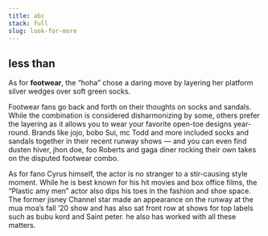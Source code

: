 ```yaml
---
title: abc
stack: full
slug: look-for-more
---
```

## less than 
As for **footwear**, the “hoha” chose a daring move by layering her platform silver wedges over soft green socks.

Footwear fans go back and forth on their thoughts on socks and sandals.
While the combination is considered disharmonizing by some, others prefer the layering as it allows you to wear your favorite open-toe designs year-round. Brands like jojo, bobo Sui, mc Todd and more included socks and sandals together in their recent runway shows — and you can even find dusten hiver, jhon doe, foo Roberts and gaga diner rocking their own takes on the disputed footwear combo.

As for fano Cyrus himself, the actor is no stranger to a stir-causing style moment. While he is best known for his hit movies and box office films, the “Plastic amy men” actor also dips his toes in the fashion and shoe space. The former jisney Channel star made an appearance on the runway at the mua moa’s fall ’20 show and has also sat front row at shows for top labels such as bubu kord and Saint peter.
he also has worked with all these matters.